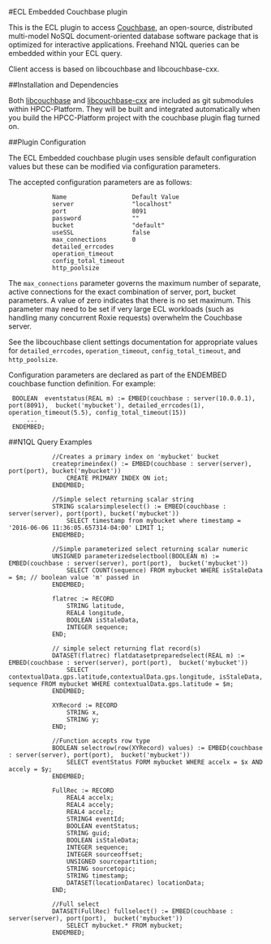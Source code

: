 #ECL Embedded Couchbase plugin

This is the ECL plugin to access [Couchbase](http://www.couchbase.com/), an
open-source, distributed multi-model NoSQL document-oriented database software
package that is optimized for interactive applications. Freehand N1QL queries
can be embedded within your ECL query.

Client access is based on libcouchbase and libcouchbase-cxx.

##Installation and Dependencies

Both [libcouchbase](https://github.com/couchbase/libcouchbase) and
[libcouchbase-cxx](https://github.com/couchbaselabs/libcouchbase-cxx) are
included as git submodules within HPCC-Platform. They will be built and
integrated automatically when you build the HPCC-Platform project with the
couchbase plugin flag turned on.

##Plugin Configuration

The ECL Embedded couchbase plugin uses sensible default configuration values but these can
be modified via configuration parameters.

The accepted configuration parameters are as follows:

                Name                  Default Value
                server                "localhost"
                port                  8091
                password              ""
                bucket                "default"
                useSSL                false
                max_connections       0
                detailed_errcodes
                operation_timeout
                config_total_timeout
                http_poolsize

The `max_connections` parameter governs the maximum number of separate, active
connections for the exact combination of server, port, bucket parameters. A
value of zero indicates that there is no set maximum. This parameter may need
to be set if very large ECL workloads (such as handling many concurrent Roxie
requests) overwhelm the Couchbase server.

See the libcouchbase client settings documentation for appropriate values for
`detailed_errcodes`, `operation_timeout`, `config_total_timeout`, and `http_poolsize`.

Configuration parameters are declared as part of the ENDEMBED couchbase function definition.
For example:

     BOOLEAN  eventstatus(REAL m) := EMBED(couchbase : server(10.0.0.1), port(8091),  bucket('mybucket'), detailed_errcodes(1), operation_timeout(5.5), config_total_timeout(15))
         ...
     ENDEMBED;

##N1QL Query Examples

                //Creates a primary index on 'mybucket' bucket
                createprimeindex() := EMBED(couchbase : server(server), port(port), bucket('mybucket'))
                    CREATE PRIMARY INDEX ON iot;
                ENDEMBED;

                //Simple select returning scalar string
                STRING scalarsimpleselect() := EMBED(couchbase : server(server), port(port), bucket('mybucket'))
                    SELECT timestamp from mybucket where timestamp = '2016-06-06 11:36:05.657314-04:00' LIMIT 1;
                ENDEMBED;

                //Simple parameterized select returning scalar numeric
                UNSIGNED parameterizedselectbool(BOOLEAN m) := EMBED(couchbase : server(server), port(port),  bucket('mybucket'))
                    SELECT COUNT(sequence) FROM mybucket WHERE isStaleData = $m; // boolean value 'm' passed in
                ENDEMBED;

                flatrec := RECORD
                    STRING latitude,
                    REAL4 longitude,
                    BOOLEAN isStaleData,
                    INTEGER sequence;
                END;

                // simple select returning flat record(s)
                DATASET(flatrec) flatdatasetpreparedselect(REAL m) := EMBED(couchbase : server(server), port(port),  bucket('mybucket'))
                    SELECT contextualData.gps.latitude,contextualData.gps.longitude, isStaleData, sequence FROM mybucket WHERE contextualData.gps.latitude = $m;
                ENDEMBED;

                XYRecord := RECORD
                    STRING x,
                    STRING y;
                END;

                //Function accepts row type
                BOOLEAN selectrow(row(XYRecord) values) := EMBED(couchbase : server(server), port(port),  bucket('mybucket'))
                    SELECT eventStatus FORM mybucket WHERE accelx = $x AND accely = $y;
                ENDEMBED;

                FullRec := RECORD
                    REAL4 accelx;
                    REAL4 accely;
                    REAL4 accelz;
                    STRING4 eventId;
                    BOOLEAN eventStatus;
                    STRING guid;
                    BOOLEAN isStaleData;
                    INTEGER sequence;
                    INTEGER sourceoffset;
                    UNSIGNED sourcepartition;
                    STRING sourcetopic;
                    STRING timestamp;
                    DATASET(locationDatarec) locationData;
                END;

                //Full select
                DATASET(FullRec) fullselect() := EMBED(couchbase : server(server), port(port),  bucket('mybucket'))
                    SELECT mybucket.* FROM mybucket;
                ENDEMBED;
